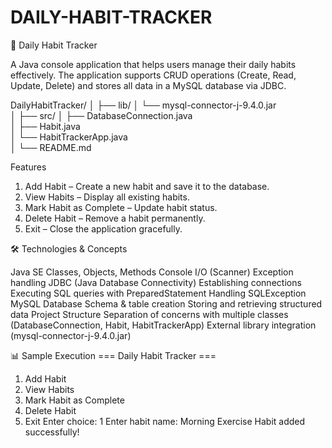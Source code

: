# DAILY-HABIT-TRACKER
📝 Daily Habit Tracker

A Java console application that helps users manage their daily habits effectively.
The application supports CRUD operations (Create, Read, Update, Delete) and stores all data in a MySQL database via JDBC.
 
DailyHabitTracker/
│
├── lib/
│   └── mysql-connector-j-9.4.0.jar    
│
├── src/
│   ├── DatabaseConnection.java       
│   ├── Habit.java                     
│   └── HabitTrackerApp.java          
│
└── README.md                          

Features

1. Add Habit – Create a new habit and save it to the database.
2. View Habits – Display all existing habits.
3. Mark Habit as Complete – Update habit status.
4. Delete Habit – Remove a habit permanently.
5. Exit – Close the application gracefully.

🛠️ Technologies & Concepts

Java SE
Classes, Objects, Methods
Console I/O (Scanner)
Exception handling
JDBC (Java Database Connectivity)
Establishing connections
Executing SQL queries with PreparedStatement
Handling SQLException
MySQL Database
Schema & table creation
Storing and retrieving structured data
Project Structure
Separation of concerns with multiple classes (DatabaseConnection, Habit, HabitTrackerApp)
External library integration (mysql-connector-j-9.4.0.jar)

📊 Sample Execution
=== Daily Habit Tracker ===
1. Add Habit
2. View Habits
3. Mark Habit as Complete
4. Delete Habit
5. Exit
Enter choice: 1
Enter habit name: Morning Exercise
Habit added successfully!
